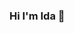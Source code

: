 ### Hi I'm Ida 👋

<!--
🧍‍♀️ I am a self-taught full stack web deveoper.

💻 Some technologies I enjoy working with include: javasript, html, css, reactjs, php and nodejs.
    I particulartly like working with MERN and LAMP stack.

👯 I recently got started with contributing to open source projects, which I enjoy.

🌱 I am intentional about learning new skills and technologies.

📫 Reach me on LinkedIn at https://www.linkedin.com/in/ida-naliaka-wafula12
📧 Email me at wafulaida@gmail.com

** Thanks for dropping by!👋 **
-->
